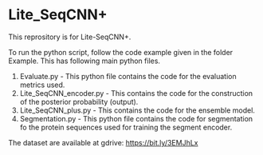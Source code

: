 # Lite_SeqCNN+
This reprository is for Lite-SeqCNN+.

To run the python script, follow the code example given in the folder Example.
This has following main python files.

  1. Evaluate.py - This python file contains the code for the evaluation metrics used.
  2. Lite_SeqCNN_encoder.py - This contains the code for the construction of the posterior probability (output).
  3. Lite_SeqCNN_plus.py - This contains the code for the ensemble model.
  4. Segmentation.py - This python file contains the code for segmentation fo the protein sequences used for training the segment encoder.

The dataset are available at gdrive: https://bit.ly/3EMJhLx
